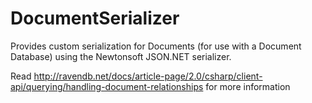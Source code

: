 # DocumentSerializer
Provides custom serialization for Documents (for use with a Document Database) using the Newtonsoft JSON.NET serializer.

Read http://ravendb.net/docs/article-page/2.0/csharp/client-api/querying/handling-document-relationships for more information
